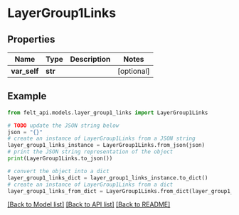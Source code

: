 # LayerGroup1Links


## Properties

Name | Type | Description | Notes
------------ | ------------- | ------------- | -------------
**var_self** | **str** |  | [optional] 

## Example

```python
from felt_api.models.layer_group1_links import LayerGroup1Links

# TODO update the JSON string below
json = "{}"
# create an instance of LayerGroup1Links from a JSON string
layer_group1_links_instance = LayerGroup1Links.from_json(json)
# print the JSON string representation of the object
print(LayerGroup1Links.to_json())

# convert the object into a dict
layer_group1_links_dict = layer_group1_links_instance.to_dict()
# create an instance of LayerGroup1Links from a dict
layer_group1_links_from_dict = LayerGroup1Links.from_dict(layer_group1_links_dict)
```
[[Back to Model list]](../README.md#documentation-for-models) [[Back to API list]](../README.md#documentation-for-api-endpoints) [[Back to README]](../README.md)


